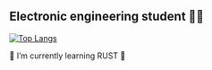 
## Electronic engineering student :man_student:

[![Top Langs](https://github-readme-stats.vercel.app/api/top-langs/?username=mechanix97&layout=compact)](https://github.com/mechanix97/github-readme-stats)


🌱 I’m currently learning RUST 🦀
<!--
**ivolis/ivolis** is a ✨ _special_ ✨ repository because its `README.md` (this file) appears on your GitHub profile.

Here are some ideas to get you started:

- 🔭 I’m currently working on ...
- 🌱 I’m currently learning ...
- 👯 I’m looking to collaborate on ...
- 🤔 I’m looking for help with ...
- 💬 Ask me about ...
- 📫 How to reach me: ...
- 😄 Pronouns: ...
- ⚡ Fun fact: ...
-->
